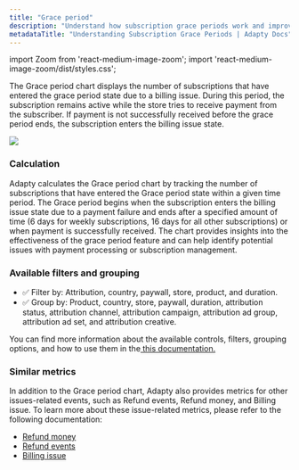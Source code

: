 ```yaml
---
title: "Grace period"
description: "Understand how subscription grace periods work and improve user retention."
metadataTitle: "Understanding Subscription Grace Periods | Adapty Docs"
---
```


import Zoom from 'react-medium-image-zoom';
import 'react-medium-image-zoom/dist/styles.css';

The Grace period chart displays the number of subscriptions that have entered the grace period state due to a billing issue. During this period, the subscription remains active while the store tries to receive payment from the subscriber. If payment is not successfully received before the grace period ends, the subscription enters the billing issue state.


<Zoom>
  <img src={require('./img/06bb222-CleanShot_2023-07-11_at_15.20.452x.webp').default}
  style={{
    border: '1px solid #727272', /* border width and color */
    width: '700px', /* image width */
    display: 'block', /* for alignment */
    margin: '0 auto' /* center alignment */
  }}
/>
</Zoom>





### Calculation

Adapty calculates the Grace period chart by tracking the number of subscriptions that have entered the Grace period state within a given time period. The Grace period begins when the subscription enters the billing issue state due to a payment failure and ends after a specified amount of time (6 days for weekly subscriptions, 16 days for all other subscriptions) or when payment is successfully received. The chart provides insights into the effectiveness of the grace period feature and can help identify potential issues with payment processing or subscription management.

### Available filters and grouping

- ✅ Filter by: Attribution, country, paywall, store, product, and duration. 
- ✅ Group by: Product, country, store, paywall, duration, attribution status, attribution channel, attribution campaign, attribution ad group, attribution ad set, and attribution creative.

You can find more information about the available controls, filters, grouping options, and how to use them in the[ this documentation.](controls-filters-grouping-compare-proceeds)

### Similar metrics

In addition to the Grace period chart, Adapty also provides metrics for other issues-related events, such as Refund events, Refund money, and Billing issue. To learn more about these issue-related metrics, please refer to the following documentation:

- [Refund money](new-trials)
- [Refund events](active-trials)
- [Billing issue](billing-issue)